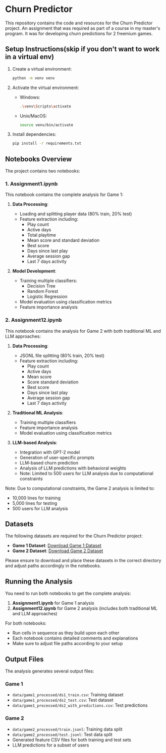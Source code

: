 # Churn Predictor

This repository contains the code and resources for the Churn Predictor project. An assignment that was required as part of a course in my master's program.
It was for developing churn predictions for 2 freemium games.

## Setup Instructions(skip if you don't want to work in a virtual env)

1. Create a virtual environment:
   ```bash
   python -m venv venv
   ```

2. Activate the virtual environment:
   - Windows:
     ```bash
     .\venv\Scripts\activate
     ```
   - Unix/MacOS:
     ```bash
     source venv/bin/activate
     ```

3. Install dependencies:
   ```bash
   pip install -r requirements.txt
   ```

## Notebooks Overview

The project contains two notebooks:

### 1. Assignment1.ipynb
This notebook contains the complete analysis for Game 1:

1. **Data Processing**:
   - Loading and splitting player data (80% train, 20% test)
   - Feature extraction including:
     - Play count
     - Active days
     - Total playtime
     - Mean score and standard deviation
     - Best score
     - Days since last play
     - Average session gap
     - Last 7 days activity

2. **Model Development**:
   - Training multiple classifiers:
     - Decision Tree
     - Random Forest
     - Logistic Regression
   - Model evaluation using classification metrics
   - Feature importance analysis

### 2. Assignment12.ipynb
This notebook contains the analysis for Game 2 with both traditional ML and LLM approaches:

1. **Data Processing**:
   - JSONL file splitting (80% train, 20% test)
   - Feature extraction including:
     - Play count
     - Active days
     - Mean score
     - Score standard deviation
     - Best score
     - Days since last play
     - Average session gap
     - Last 7 days activity

2. **Traditional ML Analysis**:
   - Training multiple classifiers
   - Feature importance analysis
   - Model evaluation using classification metrics

3. **LLM-based Analysis**:
   - Integration with GPT-2 model
   - Generation of user-specific prompts
   - LLM-based churn prediction
   - Analysis of LLM predictions with behavioral weights
   - Note: Limited to 500 users for LLM analysis due to computational constraints

Note: Due to computational constraints, the Game 2 analysis is limited to:
- 10,000 lines for training
- 5,000 lines for testing
- 500 users for LLM analysis

## Datasets

The following datasets are required for the Churn Predictor project:

- **Game 1 Dataset**: [Download Game 1 Dataset](https://tinyurl.com/pchurndatasets)
- **Game 2 Dataset**: [Download Game 2 Dataset](https://tinyurl.com/pchurndatasets)

Please ensure to download and place these datasets in the correct directory and adjust paths accordingly in the notebooks.

## Running the Analysis

You need to run both notebooks to get the complete analysis:

1. **Assignment1.ipynb** for Game 1 analysis
2. **Assignment12.ipynb** for Game 2 analysis (includes both traditional ML and LLM approaches)

For both notebooks:
- Run cells in sequence as they build upon each other
- Each notebook contains detailed comments and explanations
- Make sure to adjust file paths according to your setup

## Output Files

The analysis generates several output files:

### Game 1
- `data/game1_processed/ds1_train.csv`: Training dataset
- `data/game1_processed/ds2_test.csv`: Test dataset
- `data/game1_processed/ds2_with_predictions.csv`: Test predictions

### Game 2
- `data/game2_processed/train.jsonl`: Training data split
- `data/game2_processed/test.jsonl`: Test data split
- Generated feature CSV files for both training and test sets
- LLM predictions for a subset of users
